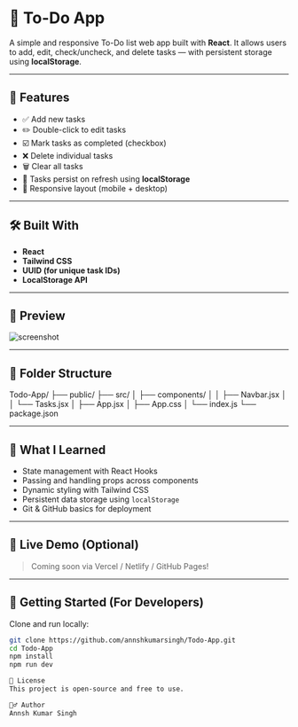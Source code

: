 # 📝 To-Do App

A simple and responsive To-Do list web app built with **React**. It allows users to add, edit, check/uncheck, and delete tasks — with persistent storage using **localStorage**.

---

## 🚀 Features

- ✅ Add new tasks
- ✏️ Double-click to edit tasks
- ☑️ Mark tasks as completed (checkbox)
- ❌ Delete individual tasks
- 🗑️ Clear all tasks
- 💾 Tasks persist on refresh using **localStorage**
- 📱 Responsive layout (mobile + desktop)

---

## 🛠️ Built With

- **React**
- **Tailwind CSS**
- **UUID (for unique task IDs)**
- **LocalStorage API**

---

## 📸 Preview

![screenshot](https://via.placeholder.com/600x300.png?text=Add+a+screenshot+or+GIF+here)

---

## 📂 Folder Structure

Todo-App/
├── public/
├── src/
│ ├── components/
│ │ ├── Navbar.jsx
│ │ └── Tasks.jsx
│ ├── App.jsx
│ ├── App.css
│ └── index.js
└── package.json


---

## 🧠 What I Learned

- State management with React Hooks
- Passing and handling props across components
- Dynamic styling with Tailwind CSS
- Persistent data storage using `localStorage`
- Git & GitHub basics for deployment

---

## 🔗 Live Demo (Optional)

> Coming soon via Vercel / Netlify / GitHub Pages!

---

## 📌 Getting Started (For Developers)

Clone and run locally:

```bash
git clone https://github.com/annshkumarsingh/Todo-App.git
cd Todo-App
npm install
npm run dev

📄 License
This project is open-source and free to use.

🙋‍♂️ Author
Annsh Kumar Singh
